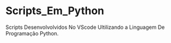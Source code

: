 # Scripts_Em_Python
 Scripts Desenvolvolvidos No VScode Ultilizando a Linguagem De Programação Python.
